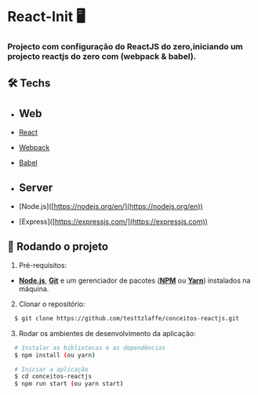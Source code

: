 React-Init 🖥
=============

### Projecto com configuração do ReactJS do zero,iniciando um projecto reactjs do zero com (webpack & babel).

  

## 🛠 Techs

  

- ## Web

- [React]()

- [Webpack]()

- [Babel]()

  

- ## Server

- \[Node.js]([https://nodejs.org/en/](https://nodejs.org/en))

- \[Express]([https://expressjs.com/](https://expressjs.com))

  

## :running: Rodando o projeto

1. Pré-requisitos:

- **[Node.js](https://nodejs.org/en/)**, **[Git](https://git-scm.com/)** e um gerenciador de pacotes (**[NPM](https://www.npmjs.com/)** ou **[Yarn](https://yarnpkg.com/)**) instalados na máquina.

2. Clonar o repositório:

```sh
  $ git clone https://github.com/testtzlaffe/conceitos-reactjs.git
```

3. Rodar os ambientes de desenvolvimento da aplicação:

```sh
  # Instalar as bibliotecas e as dependências
  $ npm install (ou yarn)

  # Iniciar a aplicação
  $ cd conceitos-reactjs
  $ npm run start (ou yarn start)
```
```
